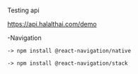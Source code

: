 Testing api

https://api.halalthai.com/demo

-Navigation

    -> npm install @react-navigation/native
    
    -> npm install @react-navigation/stack